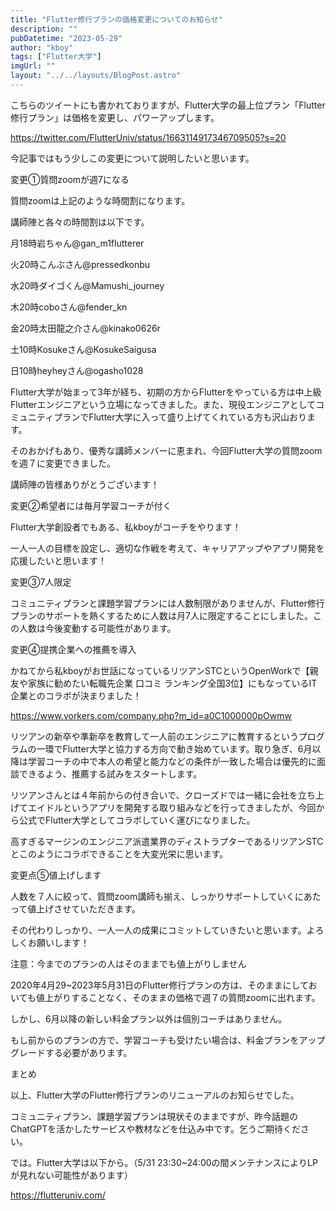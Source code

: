 ```yaml
---
title: "Flutter修行プランの価格変更についてのお知らせ"
description: ""
pubDatetime: "2023-05-29"
author: "kboy"
tags: ["Flutter大学"]
imgUrl: ""
layout: "../../layouts/BlogPost.astro"
---
```



こちらのツイートにも書かれておりますが、Flutter大学の最上位プラン「Flutter修行プラン」は価格を変更し、パワーアップします。




https://twitter.com/FlutterUniv/status/1663114917346709505?s=20




今記事ではもう少しこの変更について説明したいと思います。



変更①質問zoomが週7になる







質問zoomは上記のような時間割になります。



講師陣と各々の時間割は以下です。




月18時岩ちゃん@gan_m1flutterer 



火20時こんぶさん@pressedkonbu 



水20時ダイゴくん@Mamushi_journey 



木20時coboさん@fender_kn 



金20時太田龍之介さん@kinako0626r 



土10時Kosukeさん@KosukeSaigusa 



日10時heyheyさん@ogasho1028




Flutter大学が始まって3年が経ち、初期の方からFlutterをやっている方は中上級Flutterエンジニアという立場になってきました。また、現役エンジニアとしてコミュニティプランでFlutter大学に入って盛り上げてくれている方も沢山おります。



そのおかげもあり、優秀な講師メンバーに恵まれ、今回Flutter大学の質問zoomを週７に変更できました。



講師陣の皆様ありがとうございます！



変更②希望者には毎月学習コーチが付く







Flutter大学創設者でもある、私kboyがコーチをやります！



一人一人の目標を設定し、適切な作戦を考えて、キャリアアップやアプリ開発を応援したいと思います！



変更③7人限定







コミュニティプランと課題学習プランには人数制限がありませんが、Flutter修行プランのサポートを熱くするために人数は月7人に限定することにしました。この人数は今後変動する可能性があります。



変更④提携企業への推薦を導入







かねてから私kboyがお世話になっているリツアンSTCというOpenWorkで【親友や家族に勧めたい転職先企業 口コミ ランキング全国3位】にもなっているIT企業とのコラボが決まりました！



https://www.vorkers.com/company.php?m_id=a0C1000000pOwmw



リツアンの新卒や準新卒を教育して一人前のエンジニアに教育するというプログラムの一環でFlutter大学と協力する方向で動き始めています。取り急ぎ、6月以降は学習コーチの中で本人の希望と能力などの条件が一致した場合は優先的に面談できるよう、推薦する試みをスタートします。



リツアンさんとは４年前からの付き合いで、クローズドでは一緒に会社を立ち上げてエイドルというアプリを開発する取り組みなどを行ってきましたが、今回から公式でFlutter大学としてコラボしていく運びになりました。



高すぎるマージンのエンジニア派遣業界のディストラプターであるリツアンSTCとこのようにコラボできることを大変光栄に思います。



変更点⑤値上げします



人数を７人に絞って、質問zoom講師も揃え、しっかりサポートしていくにあたって値上げさせていただきます。



その代わりしっかり、一人一人の成果にコミットしていきたいと思います。よろしくお願いします！



注意：今までのプランの人はそのままでも値上がりしません







2020年4月29~2023年5月31日のFlutter修行プランの方は、そのままにしておいても値上がりすることなく、そのままの価格で週７の質問zoomに出れます。



しかし、6月以降の新しい料金プラン以外は個別コーチはありません。



もし前からのプランの方で、学習コーチも受けたい場合は、料金プランをアップグレードする必要があります。



まとめ



以上、Flutter大学のFlutter修行プランのリニューアルのお知らせでした。



コミュニティプラン、課題学習プランは現状そのままですが、昨今話題のChatGPTを活かしたサービスや教材などを仕込み中です。乞うご期待ください。



では。Flutter大学は以下から。（5/31 23:30~24:00の間メンテナンスによりLPが見れない可能性があります）



https://flutteruniv.com/
